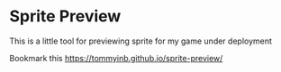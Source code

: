 # Sprite Preview

This is a little tool for previewing sprite for my game under deployment

Bookmark this https://tommyinb.github.io/sprite-preview/
